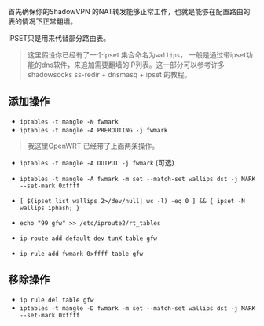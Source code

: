 首先确保你的ShadowVPN 的NAT转发能够正常工作，也就是能够在配置路由的表的情况下正常翻墙。 

IPSET只是用来代替部分路由表。

> 这里假设你已经有了一个ipset 集合命名为`wallips`， 一般是通过带ipset功能的dns软件，来追加需要翻墙的IP列表。这一部分可以参考许多shadowsocks ss-redir + dnsmasq + ipset 的教程。

添加操作
-------
+ `iptables -t mangle -N fwmark`
+ `iptables -t mangle -A PREROUTING -j fwmark`

> 我这里OpenWRT 已经带了上面两条操作。

+ `iptables -t mangle -A OUTPUT -j fwmark` (可选)

+ `iptables -t mangle -A fwmark -m set --match-set wallips dst -j MARK --set-mark 0xffff`
+ `[ $(ipset list wallips 2>/dev/null| wc -l) -eq 0 ] && { ipset -N wallips iphash; }` 
+ `echo "99 gfw" >> /etc/iproute2/rt_tables`
+ `ip route add default dev tunX table gfw`
+ `ip rule add fwmark 0xffff table gfw`

移除操作
-------
+ `ip rule del table gfw`
+ `iptables -t mangle -D fwmark -m set --match-set wallips dst -j MARK --set-mark 0xffff`
